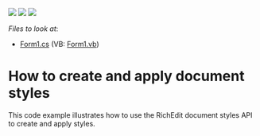 <!-- default badges list -->
![](https://img.shields.io/endpoint?url=https://codecentral.devexpress.com/api/v1/VersionRange/128609747/10.2.3%2B)
[![](https://img.shields.io/badge/Open_in_DevExpress_Support_Center-FF7200?style=flat-square&logo=DevExpress&logoColor=white)](https://supportcenter.devexpress.com/ticket/details/E2670)
[![](https://img.shields.io/badge/📖_How_to_use_DevExpress_Examples-e9f6fc?style=flat-square)](https://docs.devexpress.com/GeneralInformation/403183)
<!-- default badges end -->
<!-- default file list -->
*Files to look at*:

* [Form1.cs](./CS/Styles/Form1.cs) (VB: [Form1.vb](./VB/Styles/Form1.vb))
<!-- default file list end -->
# How to create and apply document styles


<p>This code example illustrates how to use the RichEdit document styles API to create and apply styles.</p>

<br/>



